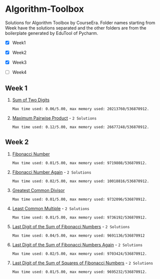 # Algorithm-Toolbox



Solutions for Algorithm Toolbox by CourseEra. Folder names starting from Week have the solutions separated and the other folders are from the boilerplate generated by EduTool of Pycharm.

 - [x] Week1
 - [x] Week2
 - [x] Week3
 - [ ] Week4



##  Week 1



1.  [Sum of Two Digits](https://github.com/EvilSpark/Algorithm-Toolbox/blob/master/Week1/Sum-of-Two-Digits 'Sum of Two Digits')


	`Max time used: 0.06/5.00, max memory used: 20213760/536870912.`

2.  [Maximum Pairwise Product](https://github.com/EvilSpark/Algorithm-Toolbox/blob/master/Week1/Maximum-pairwise-product 'Maximum Pairwise Product') - `2 Solutions`


	`Max time used: 0.12/5.00, max memory used: 26677248/536870912.`






##  Week 2

1. [Fibonacci Number](https://github.com/EvilSpark/Algorithm-Toolbox/blob/master/Week2/Fibonacci-Number)

	
	`Max time used: 0.01/5.00, max memory used: 9719808/536870912.`

2. [Fibonacci Number Again](https://github.com/EvilSpark/Algorithm-Toolbox/blob/master/Week2/Fibonacci-Number-Again) - `2 Solutions`

	`Max time used: 0.02/5.00, max memory used: 10018816/536870912.`

3. [Greatest Common Divisor](https://github.com/EvilSpark/Algorithm-Toolbox/blob/master/Week2/Greatest-Common-Divisor)

	`Max time used: 0.01/5.00, max memory used: 9732096/536870912.`

4. [Least Common Multiple](https://github.com/EvilSpark/Algorithm-Toolbox/blob/master/Week2/Least-Common-Multiple) - `2 Solutions`

	`Max time used: 0.01/5.00, max memory used: 9736192/536870912.`
	
5. [Last Digit of the Sum of Fibonacci Numbers](https://github.com/EvilSpark/Algorithm-Toolbox/blob/master/Week2/Last-Digit-Sum-Of-Fibonacci-Numbers) - `2 Solutions`

	`Max time used: 0.04/5.00, max memory used: 9691136/536870912`
	
6. [Last Digit of the Sum of Fibonacci Numbers Again](https://github.com/EvilSpark/Algorithm-Toolbox/blob/master/Week2/Last-Digit-Sum-Of-Fibonacci-Numbers-Again) - `2 Solutions`

	`Max time used: 0.02/5.00, max memory used: 9703424/536870912.`
	
7. [Last Digit of the Sum of Squares of Fibonacci Numbers](https://github.com/EvilSpark/Algorithm-Toolbox/blob/master/Week2/Last-Digit-of-the-Sum-of-Sqaures-of-Fibonacci-Numbers) - `2 Solutions`

	`Max time used: 0.01/5.00, max memory used: 9695232/536870912.`
	
